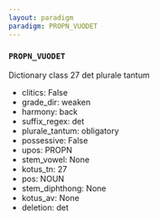 ```yaml
---
layout: paradigm
paradigm: PROPN_VUODET
---
```

### ` PROPN_VUODET `

Dictionary class 27 det plurale tantum
* clitics: False
* grade_dir: weaken
* harmony: back
* suffix_regex: det
* plurale_tantum: obligatory
* possessive: False
* upos: PROPN
* stem_vowel: None
* kotus_tn: 27
* pos: NOUN
* stem_diphthong: None
* kotus_av: None
* deletion: det
